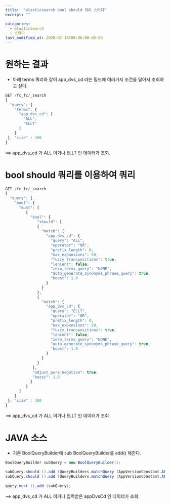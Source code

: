 ```yaml
---
title:  "elasticsearch bool should 쿼리 스터디"
excerpt: ""

categories:
  - elasticsearch
  - 스터디
last_modified_at: 2020-07-18T08:06:00-05:00
---
```



# 원하는 결과


- 아래 terms 쿼리와 같이 app_dvs_cd 라는 필드에 여러가지 조건을 달아서 조회하고 싶다.

```javascript
GET /fc_fc/_search
{ 
  "query": {
    "terms": {
      "app_dvs_cd": [
        "ALL",
        "ELLT"
      ]
    }
 }, "size" : 100
}
```
==> app_dvs_cd 가 ALL 이거나 ELLT 인 데이터가 조회.





# bool should 쿼리를 이용하여 쿼리


```javascript
GET /fc_fc/_search
{ 
  "query": {
    "bool": {
      "must": [
         {
           "bool": {
              "should": [
              {
                "match": {
                  "app_dvs_cd": {
                    "query": "ALL",
                    "operator": "OR",
                    "prefix_length": 0,
                    "max_expansions": 50,
                    "fuzzy_transpositions": true,
                    "lenient": false,
                    "zero_terms_query": "NONE",
                    "auto_generate_synonyms_phrase_query": true,
                    "boost": 1.0
                  }
                }
              },
              {
                "match": {
                  "app_dvs_cd": {
                    "query": "ELLT",
                    "operator": "OR",
                    "prefix_length": 0,
                    "max_expansions": 50,
                    "fuzzy_transpositions": true,
                    "lenient": false,
                    "zero_terms_query": "NONE",
                    "auto_generate_synonyms_phrase_query": true,
                    "boost": 1.0
                  }
                }
              }
            ],
            "adjust_pure_negative": true,
            "boost": 1.0
           }
         }
      ]
    }
 }, "size" : 100
}
```
==> app_dvs_cd 가 ALL 이거나 ELLT 인 데이터가 조회



# JAVA 소스

- 기존 BoolQueryBuilder에 sub BoolQueryBuilder를 add() 해준다.

```java
BoolQueryBuilder subQuery = new BoolQueryBuilder();
 
subQuery.should ().add (QueryBuilders.matchQuery (AppVersionConstant.APP_ES_APP_DVS_CD, AppVersionConstant.APP_DVS_CD_ALL).operator (Operator.OR));
subQuery.should ().add (QueryBuilders.matchQuery (AppVersionConstant.APP_ES_APP_DVS_CD, appDvsCd).operator (Operator.OR));
 
query.must ().add (subQuery);
```
==> app_dvs_cd 가 ALL 이거나 입력받은 appDvsCd 인 데이터가 조회.